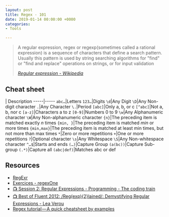 ```yaml
---
layout: post
title: Regex - 101
date: 2019-01-14 00:00:00 +0000
categories:
- Tools

---
```

> A regular expression, regex or regexp(sometimes called a rational expression) is a sequence of characters that define a search pattern. Usually this pattern is used by string searching algorithms for "find" or "find and replace" operations on strings, or for input validation
>
> *[Regular expression - Wikipedia](https://en.wikipedia.org/wiki/Regular_expression)*

## Cheat sheet

 | Description 
-----|-----
`abc…`|Letters
`123…`|Digits
`\d`|Any Digit
`\D`|Any Non-digit character
`.`|Any Character
`\.`|Period
`[abc]`|Only a, b, or c
`[^abc]`|Not a, b, nor c
`[a-z]`|Characters a to z
`[0-9]`|Numbers 0 to 9
`\w`|Any Alphanumeric character
`\W`|Any Non-alphanumeric character
`{n}`|The preceding item is matched exactly *n* times
`{min, }`|The preceding item is matched *min* or more times
`{min,max}`|The preceding item is matched at least min times, but not more than max times
`*`|Zero or more repetitions
`+`|One or more repetitions
`?`|Optional character
`\s`|Any Whitespace
`\S`|Any Non-whitespace character
`^…$`|Starts and ends
`(…)`|Capture Group
`(a(bc))`|Capture Sub-group
`(.*)`|Capture all
`(abc|def)`|Matches abc or def

## Resources

* [RegExr](https://regexr.com/)
* [Exercices - regexOne](https://regexone.com)
* [📺 Session 2: Regular Expressions - Programming - The coding train](https://www.youtube.com/watch?v=7DG3kCDx53c&list=PLRqwX-V7Uu6YEypLuls7iidwHMdCM6o2w)
* [📺 Best of Fluent 2012: /Reg(exp){2}lained/: Demystifying Regular Expressions - Lea Verou](https://www.youtube.com/watch?v=EkluES9Rvak&t=295s)
* [Regex tutorial — A quick cheatsheet by examples](https://medium.com/factory-mind/regex-tutorial-a-simple-cheatsheet-by-examples-649dc1c3f285)